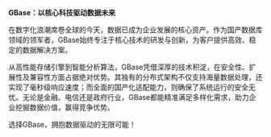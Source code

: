 **GBase：以核心科技驱动数据未来**

在数字化浪潮席卷全球的今天，数据已成为企业发展的核心资产。作为国产数据库领域的领军者，GBase始终专注于核心技术的研发与创新，为客户提供高效、稳定的数据解决方案。

从高性能存储引擎到智能分析算法，GBase凭借深厚的技术积淀，在安全性、扩展性及兼容性方面占据绝对优势。其独有的分布式架构不仅支持海量数据处理，还实现了毫秒级响应速度；而全面的国产化适配能力，则确保了系统运行的安全无忧。无论是金融、电信还是政府行业，GBase都能精准满足多样化需求，助力企业挖掘数据价值，赢得竞争优势。

选择GBase，拥抱数据驱动的无限可能！